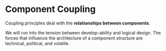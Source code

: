 # Component Coupling

Coupling principles deal with the **relationships between components**.

We will run into the tension between develop-ability and logical design. The forces that influence the architecture of a component structure are technical, political, and volatile.
